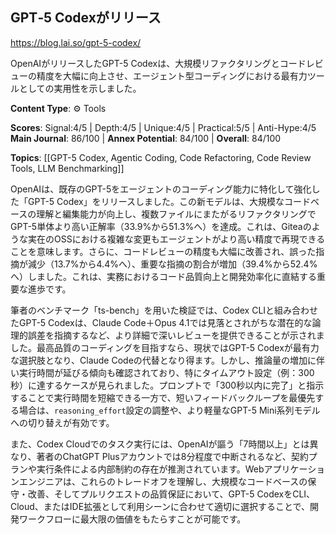 ## GPT‑5 Codexがリリース

https://blog.lai.so/gpt-5-codex/

OpenAIがリリースしたGPT-5 Codexは、大規模リファクタリングとコードレビューの精度を大幅に向上させ、エージェント型コーディングにおける最有力ツールとしての実用性を示しました。

**Content Type**: ⚙️ Tools

**Scores**: Signal:4/5 | Depth:4/5 | Unique:4/5 | Practical:5/5 | Anti-Hype:4/5
**Main Journal**: 86/100 | **Annex Potential**: 84/100 | **Overall**: 84/100

**Topics**: [[GPT-5 Codex, Agentic Coding, Code Refactoring, Code Review Tools, LLM Benchmarking]]

OpenAIは、既存のGPT-5をエージェントのコーディング能力に特化して強化した「GPT-5 Codex」をリリースしました。この新モデルは、大規模なコードベースの理解と編集能力が向上し、複数ファイルにまたがるリファクタリングでGPT-5単体より高い正解率（33.9%から51.3%へ）を達成。これは、Giteaのような実在のOSSにおける複雑な変更もエージェントがより高い精度で再現できることを意味します。さらに、コードレビューの精度も大幅に改善され、誤った指摘が減少（13.7%から4.4%へ）、重要な指摘の割合が増加（39.4%から52.4%へ）しました。これは、実務におけるコード品質向上と開発効率化に直結する重要な進歩です。

筆者のベンチマーク「ts-bench」を用いた検証では、Codex CLIと組み合わせたGPT-5 Codexは、Claude Code＋Opus 4.1では見落とされがちな潜在的な論理的誤差を指摘するなど、より詳細で深いレビューを提供できることが示されました。最高品質のコーディングを目指すなら、現状ではGPT-5 Codexが最有力な選択肢となり、Claude Codeの代替となり得ます。しかし、推論量の増加に伴い実行時間が延びる傾向も確認されており、特にタイムアウト設定（例：300秒）に達するケースが見られました。プロンプトで「300秒以内に完了」と指示することで実行時間を短縮できる一方で、短いフィードバックループを最優先する場合は、`reasoning_effort`設定の調整や、より軽量なGPT-5 Mini系列モデルへの切り替えが有効です。

また、Codex Cloudでのタスク実行には、OpenAIが謳う「7時間以上」とは異なり、著者のChatGPT Plusアカウントでは8分程度で中断されるなど、契約プランや実行条件による内部制約の存在が推測されています。Webアプリケーションエンジニアは、これらのトレードオフを理解し、大規模なコードベースの保守・改善、そしてプルリクエストの品質保証において、GPT-5 CodexをCLI、Cloud、またはIDE拡張として利用シーンに合わせて適切に選択することで、開発ワークフローに最大限の価値をもたらすことが可能です。